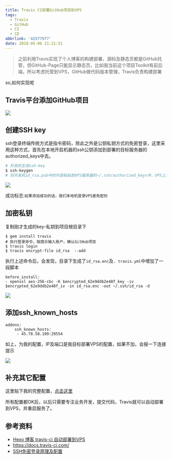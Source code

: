 ```yaml
---
title: Travis CI部署GitHub项目到VPS
tags:
  - Travis
  - GitHub
  - CI
  - CD
abbrlink: '42577977'
date: 2018-05-06 21:21:51
---
```

> 之前利用Travis实现了个人博客的构建部署，源码及静态页都是GitHub托管，但GitHub-Page只能显示静态页，比如我当前这个项目Toolkit有前后端，所以考虑托管到VPS，GitHub做代码版本管理，Travis负责构建部署


so,如何实现呢

## Travis平台添加GitHub项目

![](//static.1991421.cn/blog/2018-05-07-152308.jpg)

## 创建SSH key
ssh登录终端传统方式是指令密码，除此之外是公钥私钥方式的免密登录，这里采用这种方式，首先在本地开启机器的ssh公钥添加到部署的目标服务器的authorized_keys中去。

```bash
# 开发机生成ssh-key
$ ssh-keygen
# 将开发机id_rsa.pub中的内容粘贴到VPS服务器的~/.ssh/authorized_keys中，VPS上没有该文件则touch下
```
![](//static.1991421.cn/blog/2018-05-07-153554.png)

成功标志:`如果添加成功的话，我们本地机登录VPS是免密的`

## 加密私钥
复制刚才生成的key-私钥到项目根目录下
```
$ gem install travis
# 执行登录命令，按提示输入账户，确认GitHub项目
$ travis login                       
$ travis encrypt-file id_rsa  --add

```
执行上述命令后，会发现，目录下生成了`id_rsa.enc`及`. travis.yml`中增加了一段脚本
```
before_install:
- openssl aes-256-cbc -K $encrypted_62e9ddb2e48f_key -iv $encrypted_62e9ddb2e48f_iv -in id_rsa.enc -out ~/.ssh/id_rsa -d
```

![](//static.1991421.cn/blog/2018-05-07-153647.png)


## 添加ssh_known_hosts
```
addons:
    ssh_known_hosts:
     - 45.78.58.109:29554
```
如上，为我的配置，IP及端口是我目标部署VPS的配置，如果不加，会报一下连接提示

![](//static.1991421.cn/blog/2018-05-08-030501.png)

## 补充其它配置

这里贴下我的完整配置，[点击这里](https://github.com/alanhg/toolkit/blob/master/.travis.yml)


所有配置都OK后，以后只需要专注业务开发，提交代码，Travis就可以自动部署到VPS，并重启服务了。

## 参考资料
+ [Hexo 博客 travis-ci 自动部署到VPS](https://uedsky.com/2016-06/travis-deploy/)
+ https://docs.travis-ci.com/
+ [SSH免密登录原理及配置](https://my.oschina.net/binxin/blog/651565)
